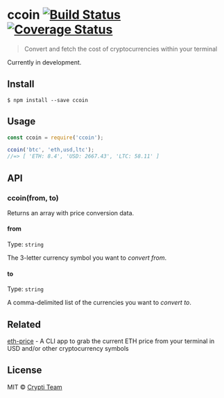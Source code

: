 # ccoin [![Build Status](https://travis-ci.org/crypti/ccoin.svg?branch=master)](https://travis-ci.org/crypti/ccoin) [![Coverage Status](https://coveralls.io/repos/github/crypti/ccoin/badge.svg?branch=master)](https://coveralls.io/github/crypti/ccoin?branch=master)

> Convert and fetch the cost of cryptocurrencies within your terminal

Currently in development.

## Install

```
$ npm install --save ccoin
```


## Usage

```js
const ccoin = require('ccoin');

ccoin('btc', 'eth,usd,ltc');
//=> [ 'ETH: 8.4', 'USD: 2667.43', 'LTC: 58.11' ]
```

## API

### ccoin(from, to)

Returns an array with price conversion data.

#### from

Type: `string`<br />

The 3-letter currency symbol you want to *convert from*.

#### to

Type: `string`<br />

A comma-delimited list of the currencies you want to *convert to*.

## Related

[eth-price](https://github.com/crypti/eth-price) - A CLI app to grab the current ETH price from your terminal in USD and/or other cryptocurrency symbols

## License

MIT © [Crypti Team](https://github.com/crypti/ccoin)
